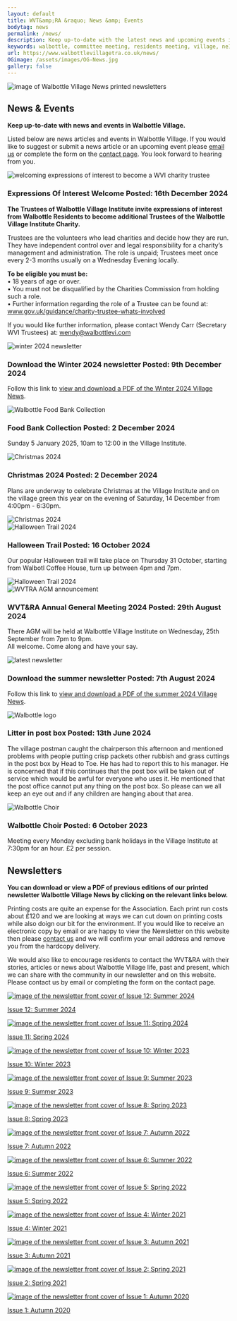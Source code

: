 ```yaml
---
layout: default
title: WVT&amp;RA &raquo; News &amp; Events
bodytag: news
permalink: /news/
description: Keep up-to-date with the latest news and upcoming events in Walbottle Village including download links for the printed newsletter.
keywords: walbottle, committee meeting, residents meeting, village, ne15 8, news, events, news and events, walbottle choir, food bank, foodbank, newsletter, pdf, download
url: https://www.walbottlevillagetra.co.uk/news/
OGimage: /assets/images/OG-News.jpg
gallery: false
---
```

<div class="container-fluid">
	<div class="row">
		<div class="mastImg">
			<img src="/assets/images/masthead-news.jpg" class="img-responsive" alt="image of Walbottle Village News printed newsletters"/>
		</div>
	</div>
</div>
<div class="container-fluid groups"> <!-- container-fluid -->
	<div class="row"> <!-- row -->
		<div class="col-sm-1 col-xs-0"></div>
		<div class="col-sm-10 col-xs-12 mainPanel">
			<div class="row">
				<div class="col-xs-12">
					<h2>News &amp; Events</h2>
					<p><strong>Keep up-to-date with news and events in Walbottle Village.</strong></p>
					<p>Listed below are news articles and events in Walbottle Village. If you would like to suggest or submit a news article or an upcoming event please <a href="mailto:newsletter@walbottlevillagetra.co.uk?Subject=News%20&amp;%20Events" title="email WVT&amp;RA with your news or event">email us</a> or complete the form on the <a href="/contact/" title="visit the WVT&amp;RA contact page" target="_self">contact page</a>. You look forward to hearing from you.</p>
				</div>
			</div>
			<div class="col-xs-12 eventWrap">
			<div class="row" id="trustees">
						<div class="article">
							<div class="col-sm-3 col-xs-12">
								<img src="/assets/images/WVI-TrusteesNewsPost-868×414-2.jpg" alt="welcoming expressions of interest to become a WVI charity trustee" class="img-responsive" loading="lazy">
							</div>
							<div class="col-sm-9 col-xs-12">
								<h3>Expressions Of Interest Welcome <span>Posted: 16th December 2024</span></h3>
								<p><strong>The Trustees of Walbottle Village Institute invite expressions of interest from Walbottle Residents to become additional Trustees of the Walbottle Village Institute Charity.</strong></p>
								<p>Trustees are the volunteers who lead charities and decide how they are run. They have independent control over and legal responsibility for a charity’s management and administration. The role is unpaid; Trustees meet once every 2-3 months usually on a Wednesday Evening locally.</p>
<p><strong>To be eligible you must be:</strong><br>
&bull; 18 years of age or over.<br>
&bull; You must not be disqualified by the Charities Commission from holding such a role.<br>
&bull; Further information regarding the role of a Trustee can be found at: <a href="https://www.gov.uk/guidance/charity-trustee-whats-involved" target="_blank" title="view the link in a new tab">www.gov.uk/guidance/charity-trustee-whats-involved</a></p>
<p>If you would like further information, please contact Wendy Carr (Secretary WVI Trustees) at: <a href="mailto:wendy@walbottlevi.com" title="email Wendy Carr">wendy@walbottlevi.com</a></p>
							</div>
						</div>
					</div>
			<div class="row" id="newsletter-winter">
						<div class="article">
							<div class="col-sm-3 col-xs-12">
								<img src="/assets/images/Newsletter-News-Website-Winter2024.jpg" alt="winter 2024 newsletter" class="img-responsive" loading="lazy">
							</div>
							<div class="col-sm-9 col-xs-12">
								<h3>Download the Winter 2024 newsletter <span>Posted: 9th December 2024</span></h3>
								<p>Follow this link to <a href="/assets/pdf/VillageNews-Winter2024.pdf" title="download the latest newsletter" target="_blank">view and download a PDF of the Winter 2024 Village News</a>.</p>
							</div>
						</div>
					</div>
				<div class="row" id="foodbank">
						<div class="article">
							<div class="col-sm-3 col-xs-12">
								<img src="/assets/images/foodbank.jpg" loading="lazy" alt="Walbottle Food Bank Collection" class="img-responsive" loading="lazy">
							</div>
							<div class="col-sm-9 col-xs-12">
								<h3>Food Bank Collection <span>Posted: 2 December 2024</span></h3>
								<p>Sunday 5 January 2025, 10am to 12:00 in the Village Institute.</p>
							</div>
						</div>
					</div>
					<div class="row" id="christmas2024">
						<div class="article">
							<div class="col-sm-3 col-xs-12">
								<img src="/assets/images/Christmas2024-website.jpg" alt="Christmas 2024" class="img-responsive" loading="lazy">
							</div>
							<div class="col-sm-9 col-xs-12">
								<h3>Christmas 2024 <span>Posted: 2 December 2024</span></h3>
								<p>Plans are underway to celebrate Christmas at the Village Institute and on the village green this year on the evening of Saturday, 14 December from 4:00pm - 6:30pm.</p>
								<img src="/assets/images/A5-Christmas-Flyer_v1.jpg" alt="Christmas 2024" class="img-responsive" loading="lazy">
							</div>
						</div>
					</div>
					<div class="row" id="halloween">
						<div class="article">
							<div class="col-sm-3 col-xs-12">
								<img src="/assets/images/halloween.jpg" loading="lazy" alt="Halloween Trail 2024" class="img-responsive" loading="lazy">
							</div>
							<div class="col-sm-9 col-xs-12">
								<h3>Halloween Trail <span>Posted: 16 October 2024</span></h3>
								<p>Our popular Halloween trail will take place on Thursday 31 October, starting from Walbotl Coffee House, turn up between 4pm and 7pm.</p>
								<img src="/assets/images/Halloween-Website-Poster_2024.jpg" loading="lazy" alt="Halloween Trail 2024" class="img-responsive" loading="lazy">
							</div>
						</div>
					</div>
					<div class="row" id="agm">
						<div class="article">
							<div class="col-sm-3 col-xs-12">
								<img src="/assets/images/AGMMeeting-Website-868x414-Date.jpg" alt="WVTRA AGM announcement" class="img-responsive" loading="lazy">
							</div>
							<div class="col-sm-9 col-xs-12">
								<h3>WVT&amp;RA Annual General Meeting 2024 <span>Posted: 29th August 2024</span></h3>
								<p>There AGM will be held at Walbottle Village Institute on Wednesday, 25th September from 7pm to 9pm.<br>
All welcome. Come along and have your say.</p>
							</div>
						</div>
					</div>
					<div class="row" id="newsletter">
						<div class="article">
							<div class="col-sm-3 col-xs-12">
								<img src="/assets/images/Newsletter-News-Website.jpg" alt="latest newsletter" class="img-responsive" loading="lazy">
							</div>
							<div class="col-sm-9 col-xs-12">
								<h3>Download the summer newsletter <span>Posted: 7th August 2024</span></h3>
								<p>Follow this link to <a href="/assets/pdf/VillageNews-Summer2024.pdf" title="download the latest newsletter" target="_blank">view and download a PDF of the summer 2024 Village News</a>.</p>
							</div>
						</div>
					</div>
					<div class="row" id="Postbox">
						<div class="article">
							<div class="col-sm-3 col-xs-12">
								<img src="/assets/images/WalbottleVillageLogo.jpg" alt="Walbottle logo" class="img-responsive" loading="lazy">
							</div>
							<div class="col-sm-9 col-xs-12">
								<h3>Litter in post box <span>Posted: 13th June 2024</span></h3>
								<p> The village postman caught the chairperson this afternoon and mentioned problems with people putting crisp packets other rubbish and grass cuttings in the post box by Head to Toe. He has had to report this to his manager. He is concerned that if this continues that the post box will be taken out of service which would be awful for everyone who uses it. He mentioned that the post office cannot put any thing on the post box. So please can we all keep an eye out and if any children are hanging about that area.</p>
							</div>
						</div>
					</div>
					<!-- <div class="row" id="d-day-events">
					<div class="article">
						<div class="col-sm-3 col-xs-12">
							<img src="/assets/images/D-DAY-CANCELLED-868x414.jpg" loading="lazy" alt="D-Day 2024, Walbottle - Cancelled" class="img-responsive">
						</div>
						<div class="col-sm-9 col-xs-12">
							<h3>D-DAY Anniversary Commemorative &amp; Celebration Events <span>Updated: 9 May 2024</span></h3>
							<p>It is with regret, that, due to various unforeseen circumstances beyond our control, the Walbottle Village D Day Committee has had to cancel the planned <strong>Commemorative D-Day Event during the evening of 6th June 2924</strong> and the <strong>Celebration of D-Day Event during the afternoon of 9th June 2024</strong>.</p>
							<p>We will be contacting all of those who have bought Fish and Chip vouchers, those who have booked stalls and those who are participating in other ways individually to arrange refunds etc.</p>
<p><strong>We apologise to all of you who were planning to attend.</strong></p>
							<p>Wendy Carr <br>Chair of the D-Day Committee and on behalf of the D-Day Committee.</p>
						</div>
					</div>
				</div> -->
				<!--
				<div class="row" id="meeting">
					<div class="article">
						<div class="col-sm-3 col-xs-12">
								<img src="/assets/images/ResidentsMeeting-Website-868x414-Green.jpg" loading="lazy" alt="Walbottle Residents meeting" class="img-responsive" loading="lazy">
							</div>
							<div class="col-sm-9 col-xs-12">
								<h3>Residents meeting <span>Posted: 19 January 2024</span></h3>
								<p>Tuesday 23 Jan, 19:30 in the Village Institute. <a href="/assets/pdf/240123 - WVTRA Committee Meeting Agenda.docx.pdf" title="agenda">View the agenda</a> </p>
							</div>
						</div>
					</div>
					<div class="row" id="foodbankAprl">
						<div class="article">
							<div class="col-sm-3 col-xs-12">
								<img src="/assets/images/foodbank.jpg" loading="lazy" alt="Walbottle Food Bank Collection" class="img-responsive" loading="lazy">
							</div>
							<div class="col-sm-9 col-xs-12">
								<h3>Food Bank Collection <span>Posted: 7 January 2024</span></h3>
								<p>Sunday 7 April, 10:30 to 12:00 in the Village Institute.</p>
							</div>
						</div>
					</div>
					<div class="row" id="foodbankJan">
						<div class="article">
							<div class="col-sm-3 col-xs-12">
								<img src="/assets/images/Foodbank-Jan.jpg" loading="lazy" alt="Walbottle Food Bank Collection" class="img-responsive" loading="lazy">
							</div>
							<div class="col-sm-9 col-xs-12">
								<h3>Food Bank Collection Update <span>Posted: 5 January 2024</span></h3>
								<p>Sunday 7 January, 10:30 to 12:00 in the Village Institute.</p>
								<p><strong>FOOD DONATED:</strong></p>
								<p>30 packs pasta, 12 cooking rice with a further, 4 rice packs, 10 pot noodles, 8 noodle packs, 8 spaghetti, 9 tins of meat, 20 tins of tuna, 27 tins of beans, 29 sauces, pulses/peas, 12 cereals, 19 Tins of soup, spaghetti, veg, 8 coffee and tea packs, 6 breads, 2 fajita kits, 12 milk, 17 tinned fruit/ desserts, and lots lots more. Thank you.</p>
							</div>	
						</div>
					</div>
					<div class="row" id="foodbank-Oct">
						<div class="article">
							<div class="col-sm-3 col-xs-12">
								<img src="/assets/images/foodbank.jpg" loading="lazy" alt="Walbottle Food Bank Collection" class="img-responsive" loading="lazy">
							</div>
							<div class="col-sm-9 col-xs-12">
								<h3>Food Bank Collection <span>Posted: 8 October 2023</span></h3>
								<p>Sunday, 15 October, 10:30 to 11:30 in the Village Institute.</p>
							</div>	
						</div>
					</div>
     					-->
					<div class="row" id="choir">
						<div class="article">
							<div class="col-sm-3 col-xs-12">
								<img src="/assets/images/choir.jpg" loading="lazy" alt="Walbottle Choir" class="img-responsive" loading="lazy">
							</div>
							<div class="col-sm-9 col-xs-12">
								<h3>Walbottle Choir <span>Posted: 6 October 2023</span></h3>
								<p>Meeting every Monday excluding bank holidays in the Village Institute at 7:30pm for an hour. £2 per session.</p>
							</div>
						</div>
					</div>
				</div>
			<div class="row">
				<div class="col-xs-12">
					<h2>Newsletters</h2>
					<div>
						<p><strong>You can download or view a PDF of previous editions of our printed newsletter Walbottle Village News by clicking on the relevant links below.</strong></p>
						<p>Printing costs are quite an expense for the Association. Each print run costs about &pound;120 and we are looking at ways we can cut down on printing costs while also doign our bit for the environment. If you would like to receive an electronic copy by email or are happy to view the Newsletter on this website then please <a href="mailto:newsletter@walbottlevillagetra.co.uk?Subject=Newsletter%20Delivery%20Method" title="let us know your newsletter delivery prefernces">contact us</a> and we will confirm your email address and remove you from the hardcopy delivery.</p>
						<p>We would also like to encourage residents to contact the WVT&amp;RA with their stories, articles or news about Walbottle Village life, past and present, which we can share with the community in our newsletter and on this website. Please contact us by email or completing the form on the contact page.</p>
					</div>
				</div>
			</div>
			<div class="row newsletters">
				<div class="col-md-3 col-sm-4 col-xs-6">
					<a href="/assets/pdf/VillageNews-Summer2024.pdf" title="click to download a PDF of the printed newsletter" target="_blank"><img src="/assets/images/Newsletter-12.jpg" alt="image of the newsletter front cover of Issue 12: Summer 2024" class="img-responsive" loading="lazy">
					<p>Issue 12: Summer 2024</p></a>
				</div>
				<div class="col-md-3 col-sm-4 col-xs-6">
					<a href="/assets/pdf/VillageNews-Spring2024.pdf" title="click to download a PDF of the printed newsletter" target="_blank"><img src="/assets/images/Newsletter-11.jpg" alt="image of the newsletter front cover of Issue 11: Spring 2024" class="img-responsive" loading="lazy">
					<p>Issue 11: Spring 2024</p></a>
				</div>
				<div class="col-md-3 col-sm-4 col-xs-6">
					<a href="/assets/pdf/Village-News-Winter-2023.pdf" title="click to download a PDF of the printed newsletter" target="_blank"><img src="/assets/images/Newsletter-10.jpg" alt="image of the newsletter front cover of Issue 10: Winter 2023" class="img-responsive" loading="lazy">
					<p>Issue 10: Winter 2023</p></a>
				</div>
				<div class="col-md-3 col-sm-4 col-xs-6">
					<a href="/assets/pdf/Walbottle-Residents-A4-Newsletter-Summer-23.pdf" title="click to download a PDF of the printed newsletter" target="_blank"><img src="/assets/images/Newsletter-09.jpg" alt="image of the newsletter front cover of Issue 9: Summer 2023" class="img-responsive" loading="lazy">
					<p>Issue 9: Summer 2023</p></a>
				</div>
				<div class="col-md-3 col-sm-4 col-xs-6">
					<a href="/assets/pdf/Walbottle-Residents-A4-Newsletter-Spring-23.pdf" title="click to download a PDF of the printed newsletter" target="_blank"><img src="/assets/images/Newsletter-08.jpg" alt="image of the newsletter front cover of Issue 8: Spring 2023" class="img-responsive" loading="lazy">
					<p>Issue 8: Spring 2023</p></a>
				</div>
				<div class="col-md-3 col-sm-4 col-xs-6">
					<a href="/assets/pdf/Walbottle-Residents-A4-Newsletter-AUTUMN-2022-V2.pdf" title="click to download a PDF of the printed newsletter" target="_blank"><img src="/assets/images/Newsletter-07.jpg" alt="image of the newsletter front cover of Issue 7: Autumn 2022" class="img-responsive" loading="lazy">
					<p>Issue 7: Autumn 2022</p></a>
				</div>
				<div class="col-md-3 col-sm-4 col-xs-6">
					<a href="/assets/pdf/Summer-2022-Walbottle-News.pdf" title="click to download a PDF of the printed newsletter" target="_blank"><img src="/assets/images/Newsletter-06.jpg" alt="image of the newsletter front cover of Issue 6: Summer 2022" class="img-responsive" loading="lazy">
					<p>Issue 6: Summer 2022</p></a>
				</div>
				<div class="col-md-3 col-sm-4 col-xs-6">
					<a href="/assets/pdf/Spring-2022-Walbottle-News.pdf" title="click to download a PDF of the printed newsletter" target="_blank"><img src="/assets/images/Newsletter-05.jpg" alt="image of the newsletter front cover of Issue 5: Spring 2022" class="img-responsive" loading="lazy">
					<p>Issue 5: Spring 2022</p></a>
				</div>
				<div class="col-md-3 col-sm-4 col-xs-6">
					<a href="/assets/pdf/Walbottle-News-Dec-21-v2.pdf" title="click to download a PDF of the printed newsletter" target="_blank"><img src="/assets/images/Newsletter-04.jpg" alt="image of the newsletter front cover of Issue 4: Winter 2021" class="img-responsive" loading="lazy">
					<p>Issue 4: Winter 2021</p></a>
				</div>
				<div class="col-md-3 col-sm-4 col-xs-6">
					<a href="/assets/pdf/Walbottle-Newsletter-sept-21.pdf" title="click to download a PDF of the printed newsletter" target="_blank"><img src="/assets/images/Newsletter-03.jpg" alt="image of the newsletter front cover of Issue 3: Autumn 2021" class="img-responsive" loading="lazy">
					<p>Issue 3: Autumn 2021</p></a>
				</div>
				<div class="col-md-3 col-sm-4 col-xs-6">
					<a href="/assets/pdf/WVTRA-Newsletter-24_04_21.pdf" title="click to download a PDF of the printed newsletter" target="_blank"><img src="/assets/images/Newsletter-02.jpg" alt="image of the newsletter front cover of Issue 2: Spring 2021" class="img-responsive" loading="lazy">
					<p>Issue 2: Spring 2021</p></a>
				</div>
				<div class="col-md-3 col-sm-4 col-xs-6">
					<a href="/assets/pdf/Sept-20-newsletter.pdf" title="click to download a PDF of the printed newsletter" target="_blank"><img src="/assets/images/Newsletter-01.jpg" alt="image of the newsletter front cover of Issue 1: Autumn 2020" class="img-responsive" loading="lazy">
					<p>Issue 1: Autumn 2020</p></a>
				</div>
			</div>
		</div>
		<div class="col-sm-1 col-xs-0"></div>
	</div> <!--/row -->
</div> <!-- /container-fluid -->
